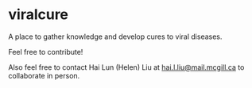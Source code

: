 # viralcure
A place to gather knowledge and develop cures to viral diseases.

Feel free to contribute!

Also feel free to contact Hai Lun (Helen) Liu at hai.l.liu@mail.mcgill.ca to collaborate in person.

